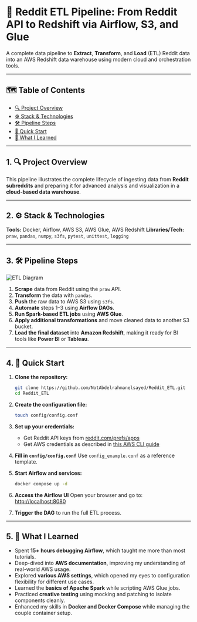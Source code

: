 # 🧠 Reddit ETL Pipeline: From Reddit API to Redshift via Airflow, S3, and Glue

A complete data pipeline to **Extract**, **Transform**, and **Load** (ETL) Reddit data into an AWS Redshift data warehouse using modern cloud and orchestration tools.

---

## 🗺️ Table of Contents

* [🔍 Project Overview](#ProjectOverview)
* [⚙️ Stack & Technologies](#StackTechnologies)
* [🛠️ Pipeline Steps](#PipelineSteps)
* [🚀 Quick Start](#QuickStart)
* [📘 What I Learned](#WhatILearned)

---

##  1. <a name='ProjectOverview'></a>🔍 Project Overview

This pipeline illustrates the complete lifecycle of ingesting data from **Reddit subreddits** and preparing it for advanced analysis and visualization in a **cloud-based data warehouse**.

---

##  2. <a name='StackTechnologies'></a>⚙️ Stack & Technologies

**Tools:** Docker, Airflow, AWS S3, AWS Glue, AWS Redshift
**Libraries/Tech:** `praw`, `pandas`, `numpy`, `s3fs`, `pytest`, `unittest`, `logging`

---

##  3. <a name='PipelineSteps'></a>🛠️ Pipeline Steps

![ETL Diagram](etl_diagram.png)

1. **Scrape** data from Reddit using the `praw` API.
2. **Transform** the data with `pandas`.
3. **Push** the raw data to AWS S3 using `s3fs`.
4. **Automate** steps 1–3 using **Airflow DAGs**.
5. **Run Spark-based ETL jobs** using **AWS Glue**.
6. **Apply additional transformations** and move cleaned data to another S3 bucket.
7. **Load the final dataset** into **Amazon Redshift**, making it ready for BI tools like **Power BI** or **Tableau**.

---

##  4. <a name='QuickStart'></a>🚀 Quick Start

1. **Clone the repository:**

   ```bash
   git clone https://github.com/NotAbdelrahmanelsayed/Reddit_ETL.git
   cd Reddit_ETL
   ```

2. **Create the configuration file:**

   ```bash
   touch config/config.conf
   ```

3. **Set up your credentials:**

   * Get Reddit API keys from [reddit.com/prefs/apps](https://www.reddit.com/prefs/apps)
   * Get AWS credentials as described in [this AWS CLI guide](https://docs.aws.amazon.com/cli/v1/userguide/cli-configure-files.html)

4. **Fill in `config/config.conf`**
   Use `config_example.conf` as a reference template.

5. **Start Airflow and services:**

   ```bash
   docker compose up -d
   ```

6. **Access the Airflow UI**
   Open your browser and go to: [http://localhost:8080](http://localhost:8080)

7. **Trigger the DAG** to run the full ETL process.

---

##  5. <a name='WhatILearned'></a>📘 What I Learned

* Spent **15+ hours debugging Airflow**, which taught me more than most tutorials.
* Deep-dived into **AWS documentation**, improving my understanding of real-world AWS usage.
* Explored **various AWS settings**, which opened my eyes to configuration flexibility for different use cases.
* Learned the **basics of Apache Spark** while scripting AWS Glue jobs.
* Practiced **creative testing** using mocking and patching to isolate components cleanly.
* Enhanced my skills in **Docker and Docker Compose** while managing the couple container setup.
